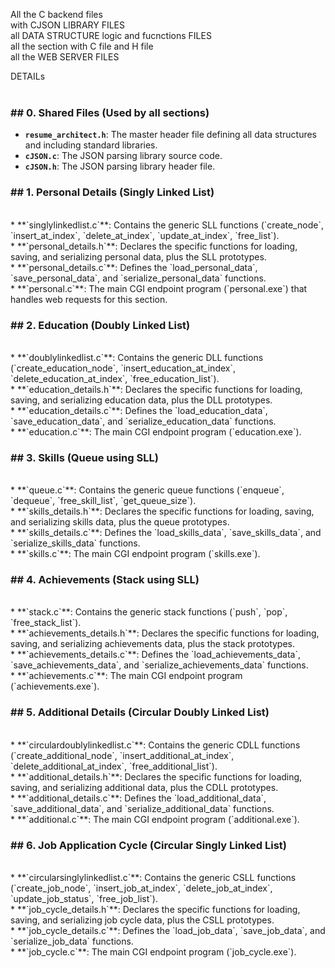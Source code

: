 All the C backend files<br>
with CJSON LIBRARY FILES<br>
all DATA STRUCTURE logic and fucnctions FILES<br>
all the section with C file and H file<br>
all the WEB SERVER FILES<br>

DETAILs<br>
<br>
### ## 0. Shared Files (Used by all sections)<br>

* **`resume_architect.h`**: The master header file defining all data structures and including standard libraries.<br>
* **`cJSON.c`**: The JSON parsing library source code.<br>
* **`cJSON.h`**: The JSON parsing library header file.<br>

### ## 1. Personal Details (Singly Linked List)<br>
<br>
* **`singlylinkedlist.c`**: Contains the generic SLL functions (`create_node`, `insert_at_index`, `delete_at_index`, `update_at_index`, `free_list`).<br>
* **`personal_details.h`**: Declares the specific functions for loading, saving, and serializing personal data, plus the SLL prototypes.<br>
* **`personal_details.c`**: Defines the `load_personal_data`, `save_personal_data`, and `serialize_personal_data` functions.<br>
* **`personal.c`**: The main CGI endpoint program (`personal.exe`) that handles web requests for this section.<br>

### ## 2. Education (Doubly Linked List)<br>
<br>
* **`doublylinkedlist.c`**: Contains the generic DLL functions (`create_education_node`, `insert_education_at_index`, `delete_education_at_index`, `free_education_list`).<br>
* **`education_details.h`**: Declares the specific functions for loading, saving, and serializing education data, plus the DLL prototypes.<br>
* **`education_details.c`**: Defines the `load_education_data`, `save_education_data`, and `serialize_education_data` functions.<br>
* **`education.c`**: The main CGI endpoint program (`education.exe`).<br>

### ## 3. Skills (Queue using SLL)<br>
<br>
* **`queue.c`**: Contains the generic queue functions (`enqueue`, `dequeue`, `free_skill_list`, `get_queue_size`).<br>
* **`skills_details.h`**: Declares the specific functions for loading, saving, and serializing skills data, plus the queue prototypes.<br>
* **`skills_details.c`**: Defines the `load_skills_data`, `save_skills_data`, and `serialize_skills_data` functions.<br>
* **`skills.c`**: The main CGI endpoint program (`skills.exe`).<br>

### ## 4. Achievements (Stack using SLL)<br>
<br>
* **`stack.c`**: Contains the generic stack functions (`push`, `pop`, `free_stack_list`).<br>
* **`achievements_details.h`**: Declares the specific functions for loading, saving, and serializing achievements data, plus the stack prototypes.<br>
* **`achievements_details.c`**: Defines the `load_achievements_data`, `save_achievements_data`, and `serialize_achievements_data` functions.<br>
* **`achievements.c`**: The main CGI endpoint program (`achievements.exe`).<br>

### ## 5. Additional Details (Circular Doubly Linked List)<br>
<br>
* **`circulardoublylinkedlist.c`**: Contains the generic CDLL functions (`create_additional_node`, `insert_additional_at_index`, `delete_additional_at_index`, `free_additional_list`).<br>
* **`additional_details.h`**: Declares the specific functions for loading, saving, and serializing additional data, plus the CDLL prototypes.<br>
* **`additional_details.c`**: Defines the `load_additional_data`, `save_additional_data`, and `serialize_additional_data` functions.<br>
* **`additional.c`**: The main CGI endpoint program (`additional.exe`).<br>

### ## 6. Job Application Cycle (Circular Singly Linked List)<br>
<br>
* **`circularsinglylinkedlist.c`**: Contains the generic CSLL functions (`create_job_node`, `insert_job_at_index`, `delete_job_at_index`, `update_job_status`, `free_job_list`).<br>
* **`job_cycle_details.h`**: Declares the specific functions for loading, saving, and serializing job cycle data, plus the CSLL prototypes.<br>
* **`job_cycle_details.c`**: Defines the `load_job_data`, `save_job_data`, and `serialize_job_data` functions.<br>
* **`job_cycle.c`**: The main CGI endpoint program (`job_cycle.exe`).<br>
